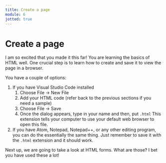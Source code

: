 ```yaml
---
title: Create a page
module: 6
jotted: true
---
```


# Create a page

I am so excited that you made it this far!  You are learning the basics of HTML well. One crucial step is to learn how to create and save it to view the page in a browser.

You have a couple of options:

1. If you have Visual Studio Code installed
   1. Choose File -> New File
   2. Add your HTML code (refer back to the previous sections if you need a sample)
   3. Choose File -> Save
   4. Once the dialog appears, type in your name and then, put `.html`  This extension tells your computer to use your default web browser to open this file. 
2. If you have Atom, Notepad, Notepad++, or any other editing program, you can do the essentially the same thing.  Just remember to save it with the `.html` extension and it should work.



Next up, we are going to take a look at HTML forms.  What are those?  I bet you have used these a lot!

<!-- video -->
